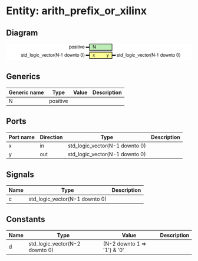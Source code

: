 # Entity: arith_prefix_or_xilinx
## Diagram
![Diagram](arith_prefix_or_xilinx.svg "Diagram")
## Generics
| Generic name | Type     | Value | Description |
| ------------ | -------- | ----- | ----------- |
| N            | positive |       |             |
## Ports
| Port name | Direction | Type                           | Description |
| --------- | --------- | ------------------------------ | ----------- |
| x         | in        | std_logic_vector(N-1 downto 0) |             |
| y         | out       | std_logic_vector(N-1 downto 0) |             |
## Signals
| Name | Type                           | Description |
| ---- | ------------------------------ | ----------- |
| c    | std_logic_vector(N-1 downto 0) |             |
## Constants
| Name | Type                           | Value                        | Description |
| ---- | ------------------------------ | ---------------------------- | ----------- |
| d    | std_logic_vector(N-2 downto 0) |  (N-2 downto 1 => '1') & '0' |             |
